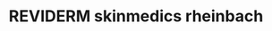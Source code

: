 ---
title: "REVIDERM skinmedics rheinbach"
url: /rheinbach/reviderm-skinmedics-rheinbach/
shop: Kosmetik
---